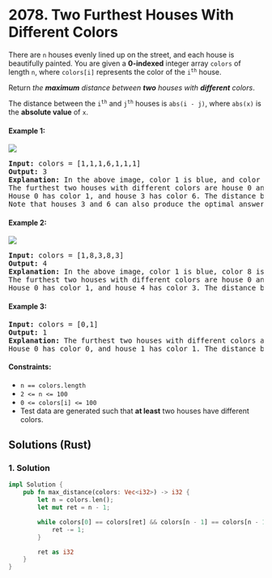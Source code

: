 # 2078. Two Furthest Houses With Different Colors
There are `n` houses evenly lined up on the street, and each house is beautifully painted. You are given a **0-indexed** integer array `colors` of length `n`, where `colors[i]` represents the color of the <code>i<sup>th</sup></code> house.

Return *the **maximum** distance between **two** houses with **different** colors*.

The distance between the <code>i<sup>th</sup></code> and <code>j<sup>th</sup></code> houses is `abs(i - j)`, where `abs(x)` is the **absolute value** of `x`.

#### Example 1:
![](https://assets.leetcode.com/uploads/2021/10/31/eg1.png)
<pre>
<strong>Input:</strong> colors = [1,1,1,6,1,1,1]
<strong>Output:</strong> 3
<strong>Explanation:</strong> In the above image, color 1 is blue, and color 6 is red.
The furthest two houses with different colors are house 0 and house 3.
House 0 has color 1, and house 3 has color 6. The distance between them is abs(0 - 3) = 3.
Note that houses 3 and 6 can also produce the optimal answer.
</pre>

#### Example 2:
![](https://assets.leetcode.com/uploads/2021/10/31/eg2.png)
<pre>
<strong>Input:</strong> colors = [1,8,3,8,3]
<strong>Output:</strong> 4
<strong>Explanation:</strong> In the above image, color 1 is blue, color 8 is yellow, and color 3 is green.
The furthest two houses with different colors are house 0 and house 4.
House 0 has color 1, and house 4 has color 3. The distance between them is abs(0 - 4) = 4.
</pre>

#### Example 3:
<pre>
<strong>Input:</strong> colors = [0,1]
<strong>Output:</strong> 1
<strong>Explanation:</strong> The furthest two houses with different colors are house 0 and house 1.
House 0 has color 0, and house 1 has color 1. The distance between them is abs(0 - 1) = 1.
</pre>

#### Constraints:
* `n == colors.length`
* `2 <= n <= 100`
* `0 <= colors[i] <= 100`
* Test data are generated such that **at least** two houses have different colors.

## Solutions (Rust)

### 1. Solution
```Rust
impl Solution {
    pub fn max_distance(colors: Vec<i32>) -> i32 {
        let n = colors.len();
        let mut ret = n - 1;

        while colors[0] == colors[ret] && colors[n - 1] == colors[n - 1 - ret] {
            ret -= 1;
        }

        ret as i32
    }
}
```
